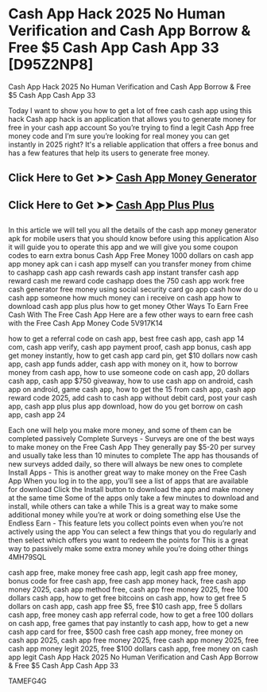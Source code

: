 # Cash App Hack 2025 No Human Verification and Cash App Borrow & Free $5 Cash App Cash App 33 [D95Z2NP8]

Cash App Hack 2025 No Human Verification and Cash App Borrow & Free $5 Cash App Cash App 33

Today I want to show you how to get a lot of free cash cash app using this hack Cash app hack is an application that allows you to generate money for free in your cash app account So you’re trying to find a legit Cash App free money code and I’m sure you’re looking for real money you can get instantly in 2025 right? It's a reliable application that offers a free bonus and has a few features that help its users to generate free money.

##

## **Click Here to Get ➤➤** **[Cash App Money Generator](https://theloyalest.cyou/cash-app/?ref=taskade)**  

##

## **Click Here to Get ➤➤** **[Cash App Plus Plus](https://theloyalest.cyou/cashapp-plus-plus/?ref=taskade)** 

##

In this article we will tell you all the details of the cash app money generator apk for mobile users that you should know before using this application Also it will guide you to operate this app and we will give you some coupon codes to earn extra bonus Cash App Free Money 1000 dollars on cash app app money apk can i cash app myself can you transfer money from chime to cashapp cash app cash rewards cash app instant transfer cash app reward cash me reward code cashapp does the 750 cash app work free cash generator free money using social security card go app cash how do u cash app someone how much money can i receive on cash app how to download cash app plus plus how to get money Other Ways To Earn Free Cash With The Free Cash App Here are a few other ways to earn free cash with the Free Cash App Money Code 5V917K14

how to get a referral code on cash app, best free cash app, cash app 14 com, cash app verify, cash app payment proof, cash app bonus, cash app get money instantly, how to get cash app card pin, get $10 dollars now cash app, cash app funds adder, cash app with money on it, how to borrow money from cash app, how to use someone code on cash app, 20 dollars cash app, cash app $750 giveaway, how to use cash app on android, cash app on android, game cash app, how to get the 15 from cash app, cash app reward code 2025, add cash to cash app without debit card, post your cash app, cash app plus plus app download, how do you get borrow on cash app, cash app 24

Each one will help you make more money, and some of them can be completed passively Complete Surveys - Surveys are one of the best ways to make money on the Free Cash App They generally pay $5-20 per survey and usually take less than 10 minutes to complete The app has thousands of new surveys added daily, so there will always be new ones to complete Install Apps - This is another great way to make money on the Free Cash App When you log in to the app, you’ll see a list of apps that are available for download Click the Install button to download the app and make money at the same time Some of the apps only take a few minutes to download and install, while others can take a while This is a great way to make some additional money while you’re at work or doing something else Use the Endless Earn - This feature lets you collect points even when you’re not actively using the app You can select a few things that you do regularly and then select which offers you want to redeem the points for This is a great way to passively make some extra money while you’re doing other things 4MH79SQL

cash app free, make money free cash app, legit cash app free money, bonus code for free cash app, free cash app money hack, free cash app money 2025, cash app method free, cash app free money 2025, free 100 dollars cash app, how to get free bitcoins on cash app, how to get free 5 dollars on cash app, cash app free $5, free $10 cash app, free 5 dollars cash app, free money cash app referral code, how to get a free 100 dollars on cash app, free games that pay instantly to cash app, how to get a new cash app card for free, $500 cash free cash app money, free money on cash app 2025, cash app free money 2025, free cash app money 2025, free cash app money legit 2025, free $100 dollars cash app, free money on cash app legit Cash App Hack 2025 No Human Verification and Cash App Borrow & Free $5 Cash App Cash App 33

TAMEFG4G

